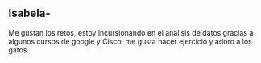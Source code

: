 ## Isabela-
Me gustan los retos, estoy incursionando en el analisis de datos gracias a algunos cursos de google y Cisco, me gusta hacer ejercicio y adoro a los gatos.
